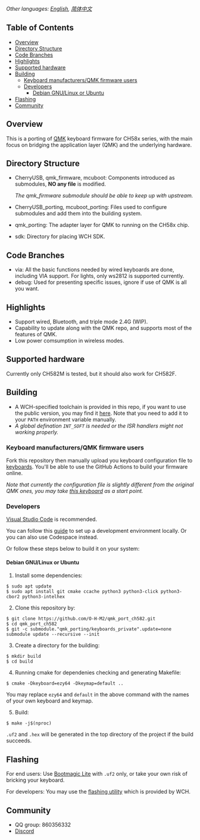 *Other languages: [English](README.md), [简体中文](README.zh-cn.md)*

## Table of Contents

- [Overview](#overview)
- [Directory Structure](#directory-structure)
- [Code Branches](#code-branches)
- [Highlights](#highlights)
- [Supported hardware](#supported-hardware)
- [Building](#building)
  - [Keyboard manufacturers/QMK firmware users](#keyboard-manufacturersqmk-firmware-users)
  - [Developers](#developers)
    - [Debian GNU/Linux or Ubuntu](#debian-gnulinux-or-ubuntu)
- [Flashing](#flashing)
- [Community](#community)

## Overview

This is a porting of [QMK](https://github.com/qmk/qmk_firmware) keyboard firmware for CH58x series, with the main focus on bridging the application layer (QMK) and the underlying hardware.

## Directory Structure

- CherryUSB, qmk_firmware, mcuboot: Components introduced as submodules, **NO any file** is modified.

  *The qmk_firmware submodule should be able to keep up with upstream.*
- CherryUSB_porting, mcuboot_porting: Files used to configure submodules and add them into the building system.
- qmk_porting: The adapter layer for QMK to running on the CH58x chip.
- sdk: Directory for placing WCH SDK.

## Code Branches

- via: All the basic functions needed by wired keyboards are done, including VIA support. For lights, only ws2812 is supported currently.
- debug: Used for presenting specific issues, ignore if use of QMK is all you want.

## Highlights

- Support wired, Bluetooth, and triple mode 2.4G (WIP).
- Capability to update along with the QMK repo, and supports most of the features of QMK.
- Low power comsumption in wireless modes.

## Supported hardware

Currently only CH582M is tested, but it should also work for CH582F.

## Building

- A WCH-specified toolchain is provided in this repo, if you want to use the public version, you may find it [here](https://xpack.github.io/blog/2019/07/31/riscv-none-embed-gcc-v8-2-0-3-1-released). Note that you need to add it to your `PATH` environment variable manually.
- *A global defination `INT_SOFT` is needed or the ISR handlers might not working properly.*

### Keyboard manufacturers/QMK firmware users

Fork this repository then manually upload you keyboard configuration file to [keyboards](https://github.com/O-H-M2/qmk_port_ch582/tree/via/qmk_porting/keyboards). You'll be able to use the GitHub Actions to build your firmware online.

*Note that currently the configuration file is slightly different from the original QMK ones, you may take [this keyboard](https://github.com/O-H-M2/qmk_port_ch582/tree/via/qmk_porting/keyboards/m2wired) as a start point.*

### Developers

[Visual Studio Code](https://code.visualstudio.com/) is recommended.

You can follow this [guide](./VSCODE_DEVELOPMENT.md) to set up a development environment locally. Or you can also use Codespace instead.

Or follow these steps below to build it on your system:

#### Debian GNU/Linux or Ubuntu

1. Install some dependencies:

```
$ sudo apt update
$ sudo apt install git cmake ccache python3 python3-click python3-cbor2 python3-intelhex
```

2. Clone this repository by:
```
$ git clone https://github.com/O-H-M2/qmk_port_ch582.git
$ cd qmk_port_ch582
$ git -c submodule."qmk_porting/keyboards_private".update=none submodule update --recursive --init
```

3. Create a directory for the building:
```
$ mkdir build
$ cd build
```

4. Running cmake for dependenies checking and generating Makefile:
```
$ cmake -Dkeyboard=ezy64 -Dkeymap=default ..
```
You may replace `ezy64` and `default` in the above command with the names of your own keyboard and keymap.

5. Build:
```
$ make -j$(nproc)
```
`.uf2` and `.hex` will be generated in the top directory of the project if the build succeeds.


## Flashing

For end users: Use [Bootmagic Lite](https://docs.qmk.fm/#/feature_bootmagic?id=bootmagic-lite) with `.uf2` only, or take your own risk of bricking your keyboard.

For developers: You may use the [flashing utility](http://www.wch.cn/downloads/WCHISPTool_Setup_exe.html) which is provided by WCH.

## Community

- QQ group: 860356332
- [Discord](https://discord.gg/kaH6eRUFZS)
